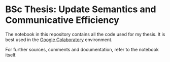 # BSc Thesis: Update Semantics and Communicative Efficiency

The notebook in this repository contains all the code used for my thesis. It is best used in the [Google Colaboratory](https://research.google.com/colaboratory) environment.

For further sources, comments and documentation, refer to the notebook itself.
